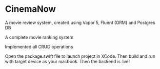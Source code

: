 # CinemaNow
A movie review system, created using Vapor 5, Fluent (ORM) and Postgres DB


A complete movie ranking system.

Implemented all CRUD operations

Open the package.swift file to launch project in XCode. Then build and run with target device as your macbook. Then the backend is live!
